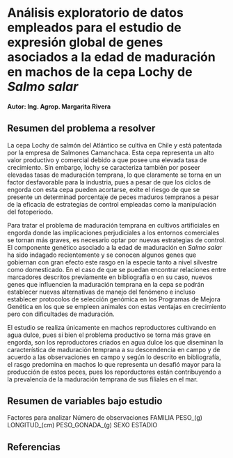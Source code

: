 # Análisis exploratorio de datos empleados para el estudio de expresión global de genes asociados a la edad de maduración en machos de la cepa Lochy de _Salmo salar_

#### Autor: Ing. Agrop. Margarita Rivera

## Resumen del problema a resolver

La cepa Lochy de salmón del Atlántico se cultiva en Chile y está patentada por la empresa de Salmones Camanchaca. Esta cepa representa un alto valor productivo y comercial debido a que posee una elevada tasa de crecimiento. Sin embargo, lochy se caracteriza también por poseer elevadas tasas de maduración temprana, lo que claramente se torna en un factor desfavorable para la industria, pues a pesar de que los ciclos de engorda con esta cepa pueden acortarse, exite el riesgo de que se presente un determinad porcentaje de peces maduros tempranos a pesar de la eficacia de estrategias de control empleadas como la manipulación del fotoperíodo.

Para tratar el problema de maduración temprana en cultivos artificiales en engorda donde las implicaciones perjudiciales a los entornos comerciales se tornan más graves, es necesario optar por nuevas estrategias de control. El componente genético asociado a la edad de maduración en _Salmo salar_ ha sido indagado recientemente y se conocen algunos genes que gobiernan con gran efecto este rasgo en la especie tanto a nivel silvestre como domesticado. En el caso de que se puedan encontrar relaciones entre marcadores descritos previamente en bibliografía o en su caso, nuevos genes que influencien la maduración temprana en la cepa se podrán establecer nuevas alternativas de manejo del fenómeno e incluso establecer protocolos de selección genómica en los Programas de Mejora Genética en los que se empleen animales con estas ventajas en crecimiento pero con dificultades de maduración.

El estudio se realiza únicamente en machos reproductores cultivando en agua dulce, pues si bien el problema productivo se torna más grave en engorda, son los reproductores criados en agua dulce los que diseminan la característica de maduración temprana a su descendencia en campo y de acuerdo a las observaciones en campo y según lo descrito en bibliografía, el rasgo predomina en machos lo que representa un desafió mayor para la producción de estos peces, pues los reporductores están contribuyendo a la prevalencia de la maduración temprana de sus filiales en el mar.



## Resumen de variables bajo estudio

Factores para analizar
Número de observaciones
FAMILIA	PESO_(g)	LONGITUD_(cm)	PESO_GONADA_(g)	SEXO	ESTADIO



## Referencias
